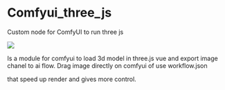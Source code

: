 # Comfyui_three_js
Custom node for ComfyUI to run three js

<img src="./workflow.png"/><br>

Is a module for comfyui to load 3d model in three.js vue and export image chanel to ai flow.
Drag image directly on comfyui of use workflow.json

that speed up render and gives more control.